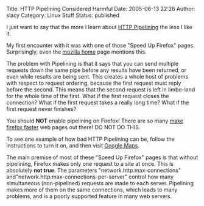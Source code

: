 Title: HTTP Pipelining Considered Harmful
Date: 2005-06-13 22:26
Author: slacy
Category: Linux Stuff
Status: published

I just want to say that the more I learn about [HTTP
Pipelining](http://www.mozilla.org/projects/netlib/http/pipelining-faq.html)
the less I like it.

My first encounter with it was with one of those "Speed Up Firefox"
pages. Surprisingly, even the [mozilla
home](http://www.mozilla.org/support/firefox/tips#oth_pipelining) page
mentions this.

The problem with Pipelining is that it says that you can send multiple
requests down the same pipe before any results have been returned, or
even while results are being sent. This creates a whole host of problems
with respect to request ordering, because the first request must reply
before the second. This means that the second request is left in
limbo-land for the whole time of the first. What if the first request
closes the connection? What if the first request takes a really long
time? What if the first request never finishes?

You should **NOT** enable pipelining on Firefox! There are so many [make
firefox faster](http://www.google.com/search?q=firefox+faster) web pages
out there! DO NOT DO THIS.

To see one example of how bad HTTP Pipelining can be, follow the
instructions to turn it on, and then visit [Google
Maps](http://maps.google.com).

The main premise of most of these "Speed Up Firefox" pages is that
without pipelining, Firefox makes only one request to a site at once.
This is absolutely **not true**. The parameters
"network.http.max-connections"
and"network.http.max-connections-per-server" control how many
simultaneous (non-pipelined) requests are made to each server.
Pipelining makes more of them on the same connections, which leads to
many problems, and is a poorly supported feature in many web servers.
